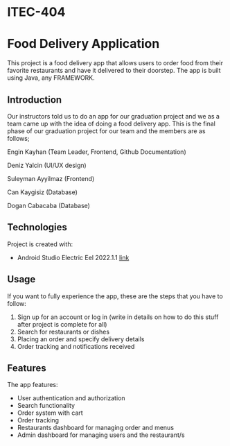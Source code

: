 # ITEC-404
# Food Delivery Application
This project is a food delivery app that allows users to order food from their favorite restaurants and have it delivered to their doorstep. The app is built using Java, any FRAMEWORK.
## Introduction
Our instructors told us to do an app for our graduation project and we as a team came up with the idea of doing a food delivery app. This is the final phase of our graduation project for our team and the members are as follows;

Engin Kayhan (Team Leader, Frontend, Github Documentation)

Deniz Yalcin (UI/UX design)

Suleyman Ayyilmaz (Frontend)

Can Kaygisiz (Database)

Dogan Cabacaba (Database)

## Technologies
Project is created with:
* Android Studio Electric Eel 2022.1.1 [link](https://developer.android.com/studio/releases)

## Usage
If you want to fully experience the app, these are the steps that you have to follow:

1. Sign up for an account or log in (write in details on how to do this stuff after project is complete for all)
2. Search for restaurants or dishes
3. Placing an order and specify delivery details
4. Order tracking and notifications received

## Features
The app features:
* User authentication and authorization
* Search functionality
* Order system with cart 
* Order tracking
* Restaurants dashboard for managing order and menus
* Admin dashboard for managing users and the restaurant/s

